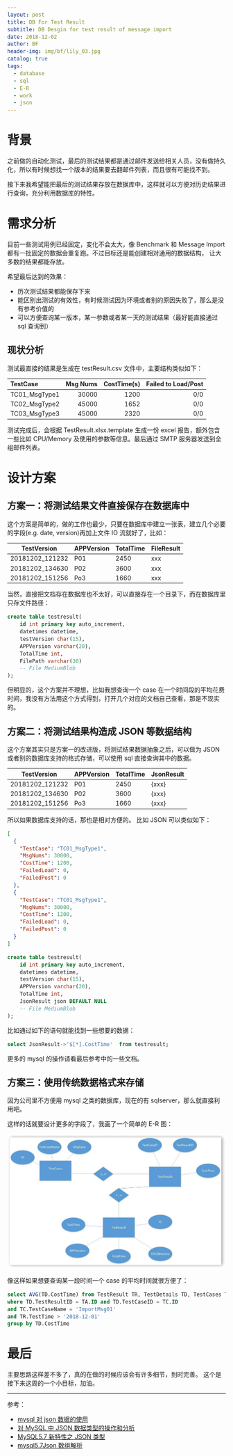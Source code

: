 ```yaml
---
layout: post
title: DB For Test Result
subtitle: DB Desgin for test result of message import
date: 2018-12-02
author: BF
header-img: img/bf/lily_03.jpg
catalog: true
tags:
  - database
  - sql
  - E-R
  - work
  - json
---
```


# 背景

之前做的自动化测试，最后的测试结果都是通过邮件发送给相关人员，没有做持久化，所以有时候想找一个版本的结果要去翻邮件列表，而且很有可能找不到。

接下来我希望能把最后的测试结果存放在数据库中，这样就可以方便对历史结果进行查询，充分利用数据库的特性。

# 需求分析

目前一些测试用例已经固定，变化不会太大，像 Benchmark 和 Message Import 都有一批固定的数据会重复跑。不过目标还是能创建相对通用的数据结构， 让大多数的结果都能存放。

希望最后达到的效果：

- 历次测试结果都能保存下来
- 能区别出测试的有效性，有时候测试因为环境或者别的原因失败了，那么是没有参考价值的
- 可以方便查询某一版本，某一参数或者某一天的测试结果（最好能直接通过 sql 查询到）

## 现状分析

测试最直接的结果是生成在 testResult.csv 文件中，主要结构类似如下：

| TestCase      | Msg Nums | CostTime(s) | Failed to Load/Post |
| :------------ | -------: | ----------: | ------------------: |
| TC01_MsgType1 |    30000 |        1200 |                 0/0 |
| TC02_MsgType2 |    45000 |        1652 |                 0/0 |
| TC03_MsgType3 |    45000 |        2320 |                 0/0 |

测试完成后，会根据 TestResult.xlsx.template 生成一份 excel 报告，额外包含一些比如 CPU/Memory 及使用的参数等信息。最后通过 SMTP 服务器发送到全组邮件列表。

# 设计方案

## 方案一：将测试结果文件直接保存在数据库中

这个方案是简单的，做的工作也最少，只要在数据库中建立一张表，建立几个必要的字段(e.g. date, version)再加上文件 IO 流就好了，比如：

| TestVersion     | APPVersion | TotalTime | FileResult |
| --------------- | ---------- | --------- | ---------- |
| 20181202_121232 | P01        | 2450      | xxx        |
| 20181202_134630 | P02        | 3600      | xxx        |
| 20181202_151256 | Po3        | 1660      | xxx        |

当然，直接把文档存在数据库也不太好，可以直接存在一个目录下，而在数据库里只存文件路径：

```sql
create table testresult(
    id int primary key auto_increment,
    datetimes datetime,
    testVersion char(15),
    APPVersion varchar(20),
    TotalTime int,
    FilePath varchar(30)
    -- File MediumBlob
);
```

但明显的，这个方案并不理想，比如我想查询一个 case 在一个时间段的平均花费时间，我没有方法用这个方式得到，打开几个对应的文档自己查看，那是不现实的。

## 方案二：将测试结果构造成 JSON 等数据结构

这个方案其实只是方案一的改进版，将测试结果数据抽象之后，可以做为 JSON 或者别的数据库支持的格式存储，可以使用 sql 直接查询其中的数据。

| TestVersion     | APPVersion | TotalTime | JsonResult |
| --------------- | ---------- | --------- | ---------- |
| 20181202_121232 | P01        | 2450      | {xxx}      |
| 20181202_134630 | P02        | 3600      | {xxx}      |
| 20181202_151256 | Po3        | 1660      | {xxx}      |

所以如果数据库支持的话，那也是相对方便的。 比如 JSON 可以类似如下：

```json
[
  {
    "TestCase": "TC01_MsgType1",
    "MsgNums": 30000,
    "CostTime": 1200,
    "FailedLoad": 0,
    "FailedPost": 0
  },
  {
    "TestCase": "TC01_MsgType1",
    "MsgNums": 30000,
    "CostTime": 1200,
    "FailedLoad": 0,
    "FailedPost": 0
  }
]
```

```sql
create table testresult(
    id int primary key auto_increment,
    datetimes datetime,
    testVersion char(15),
    APPVersion varchar(20),
    TotalTime int,
    JsonResult json DEFAULT NULL
    -- File MediumBlob
);
```

比如通过如下的语句就能找到一些想要的数据：

```sql
select JsonResult->'$[*].CostTime'  from testresult;
```

更多的 mysql 的操作请看最后参考中的一些文档。

## 方案三：使用传统数据格式来存储

因为公司里不方便用 mysql 之类的数据库，现在的有 sqlserver，那么就直接利用吧。

这样的话就要设计更多的字段了，我画了一个简单的 E-R 图：

![ER Map](/img/post/2018/12/2018-12-02-TestResultDBDesign.jpg)

像这样如果想要查询某一段时间一个 case 的平均时间就很方便了：

```sql
select AVG(TD.CostTime) from TestResult TR, TestDetails TD, TestCases TC
where TD.TestResultID = TA.ID and TD.TestCaseID = TC.ID
and TC.TestCaseName = 'ImportMsg01'
and TR.TestTime > '2018-12-01'
group by TD.CostTime
```

# 最后

主要思路这样差不多了，真的在做的时候应该会有许多细节，到时完善。
这个是接下来这周的一个小目标，加油。

---

参考：

- [mysql 对 json 数据的使用](https://blog.csdn.net/qq_36213352/article/details/83054993)
- [对 MySQL 中 JSON 数据类型的操作和分析](https://blog.csdn.net/manongpengzai/article/details/77200399)
- [MySQL5.7 新特性之 JSON 类型](https://blog.csdn.net/zhaowen25/article/details/52938004)
- [mysql5.7Json 数组解析](https://blog.csdn.net/u013329580/article/details/77096630)
